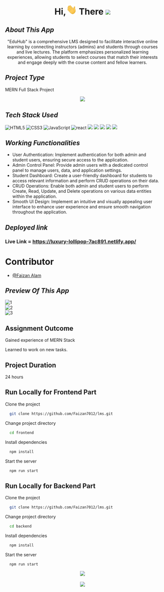 
<h1 align="center"> Hi,<img style="width: 35px;" src="https://raw.githubusercontent.com/ABSphreak/ABSphreak/master/gifs/Hi.gif" alt="">
  There <img src="https://camo.githubusercontent.com/d3359cb00ab0b5ed8f2e1fe3fceb4fbaf3b614340f8c0db99c17b9f50b351770/68747470733a2f2f656d6f6a69732e736c61636b6d6f6a69732e636f6d2f656d6f6a69732f696d616765732f313533313834393433302f343234362f626c6f622d73756e676c61737365732e6769663f31353331383439343330" width="35"></h1>
<h2 align="left"><i>About This App</i></h2>
<p align="center">
"EduHub" is a comprehensive LMS designed to facilitate interactive online learning by connecting instructors (admins) and students through courses and live lectures. The platform emphasizes personalized learning experiences, allowing students to select courses that match their interests and engage deeply with the course content and fellow learners.
</p>

<h2 align="left"><i>Project Type</i></h2>
<p>
  MERN Full Stack Project
</p>
  

<p align="center">
  <a href="https://luxury-lollipop-7ac891.netlify.app/">
    <img src="https://readme-typing-svg.demolab.com/?lines=EduHub!; ..... 👨🏻‍💻; Through%20this%20App%20%20!&font=Fira%20Code&center=true&width=440&height=45&color=#37bcf7&vCenter=true&size=22&pause=1000"></a>
</p>


<h2 align="left"><i>Tech Stack Used</i></h2>
<div align="left">
<img alt="HTML5" src="https://img.shields.io/badge/html5-%23E34F26.svg?style=for-the-badge&logo=html5&logoColor=white"/>
<img alt="CSS3" src="https://img.shields.io/badge/css3-%231572B6.svg?style=for-the-badge&logo=css3&logoColor=white"/> 
<img alt="JavaScript" src="https://img.shields.io/badge/javascript-%23323330.svg?style=for-the-badge&logo=javascript&logoColor=%23F7DF1E"/>
<img alt="react" src="https://img.shields.io/badge/React-20232A?style=for-the-badge&logo=react&logoColor=61DAFB" />
<img src="https://img.shields.io/badge/React_Router-CA4245?style=for-the-badge&logo=react-router&logoColor=white" />  
<img src="https://img.shields.io/badge/Node.js-43853D?style=for-the-badge&logo=node.js&logoColor=white" /> 
<img src="https://img.shields.io/badge/MongoDB-2e542d?style=for-the-badge&logo=mongodb&logoColor=white" />
<img src="https://img.shields.io/badge/Express.js-404D59?style=for-the-badge" />
<img alit="chakra" src="https://img.shields.io/badge/chakra-%234ED1C5.svg?style=for-the-badge&logo=chakraui&logoColor=white" />  
</div>

<h2 align="left"><i>Working Functionalities</i></h2>
<ul>
    <li>User Authentication: Implement authentication for both admin and student users, ensuring secure access to the application.</li>
    <li>Admin Control Panel: Provide admin users with a dedicated control panel to manage users, data, and application settings.</li>
    <li>Student Dashboard: Create a user-friendly dashboard for students to access relevant information and perform CRUD operations on their data.</li>
    <li>CRUD Operations: Enable both admin and student users to perform Create, Read, Update, and Delete operations on various data entities within the application.</li>
    <li>Smooth UI Design: Implement an intuitive and visually appealing user interface to enhance user experience and ensure smooth navigation throughout the application.</li>
</ul>


<h2 align="left"><i>Deployed link</i></h2>

<h3 align="left"><a>Live Link   =  <a href="https://luxury-lollipop-7ac891.netlify.app/">https://luxury-lollipop-7ac891.netlify.app/</a></a></h3>

<h1>Contributor</h1>
    <ul>
         <li><a href="https://github.com/Faizan7012" target="_blank">@Faizan Alam</a></li>
      </ul>

<h2 align="left"><i>Preview Of This App</i></h2>


<div align="left">
  <img src='https://i.ibb.co/qWXxMDk/Screenshot-302.png' alt='1' /><br />
  <img src='https://i.ibb.co/n06hn3V/Screenshot-303.png' alt='2' /><br />
  <img src='https://i.ibb.co/3y3QSgg/Screenshot-304.png' alt='3' /><br />
</div>

      
<h2>Assignment Outcome</h2>
<p>Gained experience of MERN Stack</p>
<p>Learned to work on new tasks.</p>

<h2>Project Duration</h2>
<p>24 hours</p>  


## Run Locally for Frontend Part

Clone the project

```bash or zsh
  git clone https://github.com/Faizan7012/lms.git
```
Change project directory
```bash or zsh
  cd frontend
```
Install dependencies


```bash or zsh
  npm install
```

Start the server

```bash or zsh
  npm run start
```


## Run Locally for Backend Part

Clone the project

```bash or zsh
  git clone https://github.com/Faizan7012/lms.git
```
Change project directory
```bash or zsh
  cd backend
```
Install dependencies


```bash or zsh
  npm install
```

Start the server

```bash or zsh
  npm run start
```




<p align="center">
  <a href="https://frontend-eight-phi-39.vercel.app/">
    <img src="https://readme-typing-svg.demolab.com/?lines=Thank You!  👨🏻‍💻;&font=Fira%20Code&center=true&width=440&height=45&color=#37bcf7&vCenter=true&size=22&pause=1000"></a>
</p>

<p align="center">
<img align="center" src="https://readme-typing-svg.demolab.com?font=Fira+Code&size=20&pause=1000&color=F79912&vCenter=true&width=500&lines=Please do rate my Project 😊%2C++"/></p>
